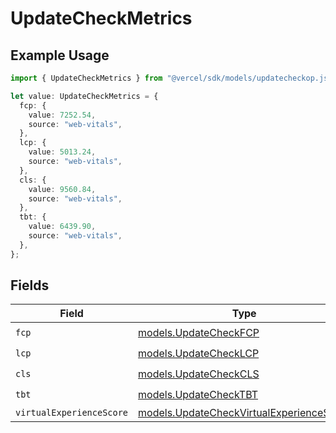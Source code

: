 # UpdateCheckMetrics

## Example Usage

```typescript
import { UpdateCheckMetrics } from "@vercel/sdk/models/updatecheckop.js";

let value: UpdateCheckMetrics = {
  fcp: {
    value: 7252.54,
    source: "web-vitals",
  },
  lcp: {
    value: 5013.24,
    source: "web-vitals",
  },
  cls: {
    value: 9560.84,
    source: "web-vitals",
  },
  tbt: {
    value: 6439.90,
    source: "web-vitals",
  },
};
```

## Fields

| Field                                                                                      | Type                                                                                       | Required                                                                                   | Description                                                                                |
| ------------------------------------------------------------------------------------------ | ------------------------------------------------------------------------------------------ | ------------------------------------------------------------------------------------------ | ------------------------------------------------------------------------------------------ |
| `fcp`                                                                                      | [models.UpdateCheckFCP](../models/updatecheckfcp.md)                                       | :heavy_check_mark:                                                                         | N/A                                                                                        |
| `lcp`                                                                                      | [models.UpdateCheckLCP](../models/updatechecklcp.md)                                       | :heavy_check_mark:                                                                         | N/A                                                                                        |
| `cls`                                                                                      | [models.UpdateCheckCLS](../models/updatecheckcls.md)                                       | :heavy_check_mark:                                                                         | N/A                                                                                        |
| `tbt`                                                                                      | [models.UpdateCheckTBT](../models/updatechecktbt.md)                                       | :heavy_check_mark:                                                                         | N/A                                                                                        |
| `virtualExperienceScore`                                                                   | [models.UpdateCheckVirtualExperienceScore](../models/updatecheckvirtualexperiencescore.md) | :heavy_minus_sign:                                                                         | N/A                                                                                        |